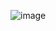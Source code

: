 ![image](https://user-images.githubusercontent.com/115593123/200418210-b11014f4-9ed5-449b-9674-0646f8e0f1ad.png)

